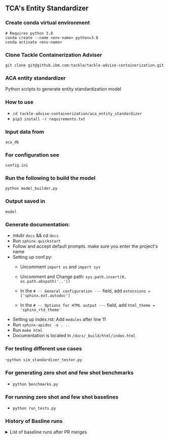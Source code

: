 ## TCA's Entity Standardizer


### Create conda virtual environment
	# Requires python 3.8
	conda create --name <env-name> python=3.8
	conda activate <env-name>
### Clone Tackle Containerization Adviser 
	git clone git@github.ibm.com:tackle/tackle-advise-containerization.git

### ACA entity standardizer

Python scripts to generate entity standardization model

### How to use

- ``cd tackle-advise-containerization/aca_entity_standardizer``
- ``pip3 install -r requirements.txt``


### Input data from
 ``aca_db`` 
 
### For configuration see 
 ``config.ini``
### Run the following to build the model
 ``python model_builder.py``
### Output saved in 
  ``model``

### Generate documentation:
- mkdir  ``docs`` && cd  ``docs``
- Run  ``sphinx-quickstart ``
- Follow  and accept default prompts. make sure you enter the project's name
- Setting up conf.py:
	* Uncomment ``import os`` and  ``import sys``
	* Uncomment and Change path: ``sys.path.insert(0, os.path.abspath('..'))``
    
    * In the ``# -- General configuration ---`` field, add ``extensions = ['sphinx.ext.autodoc']``
    
    * In the ``# -- Options for HTML output ---`` field,  add ``html_theme = 'sphinx_rtd_theme'``
 - Setting up index.rst:
 	Add ``modules``  after line 11
- Run  ``sphinx-apidoc -o . ..``
- Run  ``make html``
- Documentation is located in ``/docs/_build/html/index.html``

### For testing different use cases
-``python sim_standardizer_tester.py``

### For generating zero shot and few shot benchmarks
- ``python benchmarks.py``

### For running zero shot and few shot baselines
- ``python run_tests.py``

### History of Basline runs
<details>
  <summary>List of baseline runs after PR merges</summary>
  
  ## PR [#68](https://github.com/konveyor/tackle-container-advisor/pull/68)
	 Entities: 447 entities have qids.
     Mentions: 6285 collected, 163 no external link, 384 no qid, 0 empty, 634 duplicates, 629 conflicts.
     Samples:  4110 train, 2175 test.
	 |Method|top-1|top-3|top-5|top-10|top-inf(count)|
     |------|-----|-----|-----|------|--------------|
     |WD api|0.39 |0.53 |0.59 |0.61  |0.68 (1470)   |
     |TFIDF |0.00 |0.00 |0.00 |0.00  |0.00 (1)      |

</details>
  


	
